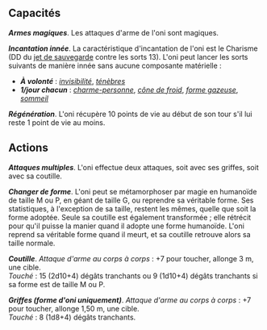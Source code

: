 ## Capacités
_**Armes magiques**_. Les attaques d'arme de l'oni sont magiques.

_**Incantation innée**_. La caractéristique d'incantation de l'oni est le Charisme (DD du [jet de sauvegarde](/utiliser-les-caracteristiques/#jets-de-sauvegarde) contre les sorts 13). L'oni peut lancer les sorts suivants de manière innée sans aucune composante matérielle :
* _**À volonté**_ : [_invisibilité_](/grimoire/invisibilite/), [_ténèbres_](/grimoire/tenebres/)
* _**1/jour chacun**_ : [_charme-personne_](/grimoire/charme-personne/), [_cône de froid_](/grimoire/cone-de-froid/), [_forme gazeuse_](/grimoire/forme-gazeuse/), [_sommeil_](/grimoire/sommeil/)

_**Régénération**_. L'oni récupère 10 points de vie au début de son tour s'il lui reste 1 point de vie au moins.

## Actions
_**Attaques multiples**_. L'oni effectue deux attaques, soit avec ses griffes, soit avec sa coutille.

_**Changer de forme**_. L'oni peut se métamorphoser par magie en humanoïde de taille M ou P, en géant de taille G, ou reprendre sa véritable forme. Ses statistiques, à l'exception de sa taille, restent les mêmes, quelle que soit la forme adoptée. Seule sa coutille est également transformée ; elle rétrécit pour qu'il puisse la manier quand il adopte une forme humanoïde. L'oni reprend sa véritable forme quand il meurt, et sa coutille retrouve alors sa taille normale.

_**Coutille**_. _Attaque d'arme au corps à corps_ : +7 pour toucher, allonge 3 m, une cible.  
_Touché_ : 15 (2d10+4) dégâts tranchants ou 9 (1d10+4) dégâts tranchants si sa forme est de taille M ou P.

_**Griffes (forme d'oni uniquement)**_. _Attaque d'arme au corps à corps_ : +7 pour toucher, allonge 1,50 m, une cible.  
_Touché_ : 8 (1d8+4) dégâts tranchants.
